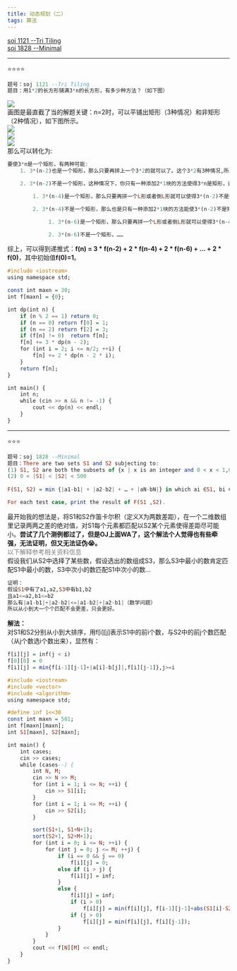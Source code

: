 ```yaml
---
title: 动态规划（二）
tags: 算法
---
```


<a href="#1121">soj 1121 --Tri Tiling</a><br/>
<a href="#1828">soj 1828 --Minimal</a><br/>

---

⭐⭐⭐⭐<a name="1121"></a>
```haskell
题号：soj 1121 --Tri Tiling
题目：用1*2的长方形铺满3*n的长方形，有多少种方法？（如下图）
```
![](https://cdn.jsdelivr.net/gh/sherryjw/StaticResource@v1.0.9/image/1121-0.png)<br/>
画图是最直截了当的解题关键：n=2时，可以平铺出矩形（3种情况）和非矩形（2种情况），如下图所示。<br/>
![](https://cdn.jsdelivr.net/gh/sherryjw/StaticResource@v1.0.9/image/1121-1.jpg)<br/>
![](https://cdn.jsdelivr.net/gh/sherryjw/StaticResource@v1.0.9/image/1121-2.jpg)<br/>
![](https://cdn.jsdelivr.net/gh/sherryjw/StaticResource@v1.0.9/image/1121-3.jpg)<br/>
那么可以转化为:
```haskell
要使3*n是一个矩形，有两种可能:
    1. 3*(n-2)也是一个矩形，那么只要再拼上一个3*2的就可以了。这个3*2有3种情况,所以是3*f(n-2);

    2. 3*(n-2)不是一个矩形，这种情况下，你只有一种添加2*1块的方法使得3*n是矩形，还需要对3*(n-4)的形状做判断：

        1. 3*(n-4)是一个矩形，那么只要再拼一个L形或者倒L形就可以使得3*(n-2)不是矩形了，这里就是2*f(n-4);

        2. 3*(n-4)不是一个矩形，那么也是只有一种添加2*1块的方法能使3*(n-2)不是矩形，接下来就来考虑3*(n-6)：

             1. 3*(n-6)是一个矩形，那么只要再拼一个L形或者倒L形就可以使得3*(n-4)不是矩形了，这里就是2*f(n-6);

             2. 3*(n-6)不是一个矩形，……
```
综上，可以得到递推式：**f(n) = 3 * f(n-2) + 2 * f(n-4) + 2 * f(n-6) + ... + 2 * f(0)**，其中初始值**f(0)=1**。
```haskell
#include <iostream>
using namespace std;

const int maxn = 30;
int f[maxn] = {0};

int dp(int n) {
	if (n % 2 == 1)	return 0;
	if (n == 0)	return f[0] = 1;
	if (n == 2)	return f[2] = 3;
	if (f[n] != 0)	return f[n];
	f[n] += 3 * dp(n - 2);
	for (int i = 2; i <= n/2; ++i) {
		f[n] += 2 * dp(n - 2 * i);
	}
	return f[n];
}

int main() {
	int n;
	while (cin >> n && n != -1) {
		cout << dp(n) << endl;
	}
}
```

---

⭐⭐⭐<a name="1828"></a>
```haskell
题号：soj 1828 --Minimal
题目：There are two sets S1 and S2 subjecting to:
(1) S1, S2 are both the subsets of {x | x is an integer and 0 < x < 1,000,000}
(2) 0 < |S1| < |S2| < 500
 
F(S1, S2) = min {|a1-b1| + |a2-b2| + … + |aN-bN|} in which ai ∈S1, bi ∈S2, ai ≠aj if i≠j, bi ≠bj if i≠j (i, j = 1, 2 … N，N = |S1|)

For each test case, print the result of F(S1 ,S2).
```
最开始我的想法是，将S1和S2作笛卡尔积（定义X为两数差距），在一个二维数组里记录两两之差的绝对值，对S1每个元素都匹配以S2某个元素使得差距尽可能小。**尝试了几个测例都过了，但是OJ上面WA了，这个解法个人觉得也有些牵强，无法证明，但又无法证伪😭。**<br/>
<font color='gray'>以下解释参考相关资料信息</font><br/>
假设我们从S2中选择了某些数，假设选出的数组成S3，那么S3中最小的数肯定匹配S1中最小的数，S3中次小的数匹配S1中次小的数…
```haskell
证明：
假设S1中有了a1,a2,S3中有b1,b2
且a1<=a2,b1<=b2
那么有|a1-b1|+|a2-b2|<=|a1-b2|+|a2-b1|（数学问题）
所以从小到大一个个匹配不会更差，只会更好。
```
**解法：**<br/>
对S1和S2分别从小到大排序，用f[i][j]表示S1中的前i个数，与S2中的前j个数匹配（从j个数选i个数出来），显然有：<br/>
```haskell
f[i][j] = inf(j < i)
f[0][0] = 0
f[i][j] = min{f[i-1][j-1]+|a[i]-b[j]|,f[i][j-1]},j>=i
```
```haskell
#include <iostream>
#include <vector>
#include <algorithm>
using namespace std;

#define inf 1<<30
const int maxn = 501;
int f[maxn][maxn];
int S1[maxn], S2[maxn];

int main() {
	int cases;
	cin >> cases;
	while (cases--) {
		int N, M;
		cin >> N >> M;
		for (int i = 1; i <= N; ++i) {
			cin >> S1[i];
		}
		for (int i = 1; i <= M; ++i) {
			cin >> S2[i];
		}

		sort(S1+1, S1+N+1);
		sort(S2+1, S2+M+1);
		for (int i = 0; i <= N; ++i) {
			for (int j = 0; j <= M; ++j) {
				if (i == 0 && j == 0)
					f[i][j] = 0;
				else if (i > j) {
					f[i][j] = inf;
				}
				else {
					f[i][j] = inf;
					if (i > 0)
						f[i][j] = min(f[i][j], f[i-1][j-1]+abs(S1[i]-S2[j]));
					if (j > 0)
						f[i][j] = min(f[i][j], f[i][j-1]);
				}
			}
		}
		cout << f[N][M] << endl;
	}
}
```
